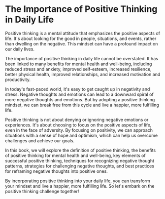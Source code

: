 The Importance of Positive Thinking in Daily Life
===============================================================

Positive thinking is a mental attitude that emphasizes the positive aspects of life. It's about looking for the good in people, situations, and events, rather than dwelling on the negative. This mindset can have a profound impact on our daily lives.

The importance of positive thinking in daily life cannot be overstated. It has been linked to many benefits for mental health and well-being, including reduced stress and anxiety, improved self-esteem, increased resilience, better physical health, improved relationships, and increased motivation and productivity.

In today's fast-paced world, it's easy to get caught up in negativity and stress. Negative thoughts and emotions can lead to a downward spiral of more negative thoughts and emotions. But by adopting a positive thinking mindset, we can break free from this cycle and live a happier, more fulfilling life.

Positive thinking is not about denying or ignoring negative emotions or experiences. It's about choosing to focus on the positive aspects of life, even in the face of adversity. By focusing on positivity, we can approach situations with a sense of hope and optimism, which can help us overcome challenges and achieve our goals.

In this book, we will explore the definition of positive thinking, the benefits of positive thinking for mental health and well-being, key elements of successful positive thinking, techniques for recognizing negative thought patterns, strategies for challenging negative thoughts, and best practices for reframing negative thoughts into positive ones.

By incorporating positive thinking into your daily life, you can transform your mindset and live a happier, more fulfilling life. So let's embark on the positive thinking challenge together!
